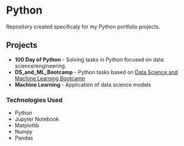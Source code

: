 # Python
Repository created specificaly for my Python portfolio projects.

## Projects
- **100 Day of Python** - Solving tasks in Python focused on data science/engineering.
- **DS_and_ML_Bootcamp** - Python tasks based on [Data Science and Machine Learning Bootcamp](
https://ibm-learning.udemy.com/course/python-for-data-science-and-machine-learning-bootcamp/learn/lecture/5733190#overview)
- **Machine Learning** - Application of data science models
  
### Technologies Used
- Python
- Jupyter Notebook
- Matplotlib
- Numpy
- Pandas

